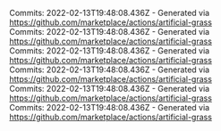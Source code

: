 Commits: 2022-02-13T19:48:08.436Z - Generated via https://github.com/marketplace/actions/artificial-grass
<br>
Commits: 2022-02-13T19:48:08.436Z - Generated via https://github.com/marketplace/actions/artificial-grass
<br>
Commits: 2022-02-13T19:48:08.436Z - Generated via https://github.com/marketplace/actions/artificial-grass
<br>
Commits: 2022-02-13T19:48:08.436Z - Generated via https://github.com/marketplace/actions/artificial-grass
<br>
Commits: 2022-02-13T19:48:08.436Z - Generated via https://github.com/marketplace/actions/artificial-grass
<br>
Commits: 2022-02-13T19:48:08.436Z - Generated via https://github.com/marketplace/actions/artificial-grass
<br>
